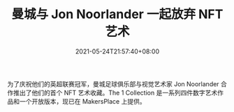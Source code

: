 ﻿---
title: "曼城与 Jon Noorlander 一起放弃 NFT 艺术"
date: 2021-05-24T21:57:40+08:00
lastmod: 2021-05-24T16:45:40+08:00
draft: false
authors: ["Josephine"]
description: "为了庆祝他们的英超联赛冠军，曼城足球俱乐部与视觉艺术家 Jon Noorlander 合作推出了他们的首个 NFT 艺术收藏。The 1 Collection 是一系列四件数字艺术作品和一个开放版本，现已在 MakersPlace 上提供。"
featuredImage: "manchester-city-dropping-nft-art-with-jon-noorlander.png"
tags: ["Action Game","动作游戏","Play to Earn"]
categories: ["news"]
news: ["动作游戏"]
weight: 
lightgallery: true
pinned: false
recommend: false
recommend1: false
---

为了庆祝他们的英超联赛冠军，曼城足球俱乐部与视觉艺术家 Jon Noorlander 合作推出了他们的首个 NFT 艺术收藏。The 1 Collection 是一系列四件数字艺术作品和一个开放版本，现已在 MakersPlace 上提供。

<!--more-->

